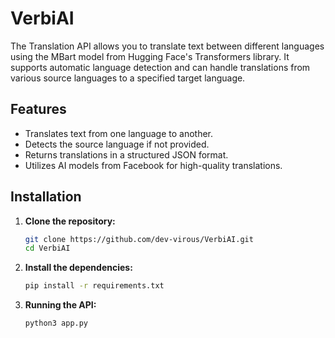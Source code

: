 # VerbiAI

The Translation API allows you to translate text between different languages using the MBart model from Hugging Face's Transformers library. It supports automatic language detection and can handle translations from various source languages to a specified target language.

## Features

- Translates text from one language to another.
- Detects the source language if not provided.
- Returns translations in a structured JSON format.
- Utilizes AI models from Facebook for high-quality translations.

## Installation

1. **Clone the repository:**

   ```bash
   git clone https://github.com/dev-virous/VerbiAI.git
   cd VerbiAI
   ```
2. **Install the dependencies:**
   ```bash
   pip install -r requirements.txt
   ```
3. **Running the API:**
   ```bash
   python3 app.py
   ```
